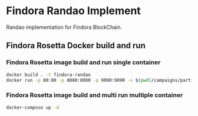 # Findora Randao Implement
Randao implementation for Findora BlockChain.

## Findora Rosetta Docker build and run
### Findora Rosetta image build and run single container
```bash
docker build . -t findora-randao
docker run -p 80:80 -p 8080:8080 -p 9090:9090 -v $(pwd)/campaigns/participant0:/root/.randao/uuid -v $(pwd)/config/config0.json:/root/.randao/config/config.json -v $(pwd)/keys:/root/.randao/keys  -itd --name findora-randao --restart always  findora-randao
```
### Findora Rosetta image build and multi run multiple container
```bash
docker-compose up -d
```

